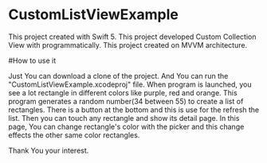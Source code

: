 # CustomListViewExample
This project created with Swift 5. This project developed Custom Collection View with programmatically. This project created on MVVM architecture.

#How to use it 

Just You can download a clone of the project. And You can run the "CustomListViewExample.xcodeproj" file. 
When program is launched, you see a lot rectangle in different colors like purple, red and orange. 
This program generates a random number(34 between 55) to create a list of rectangles. 
There is a button at the bottom and this is use for the refresh the list. Then you can touch any rectangle and show its detail page.
In this page, You can change rectangle's color with the picker and this change effects the other same color rectangles.

Thank You your interest.

